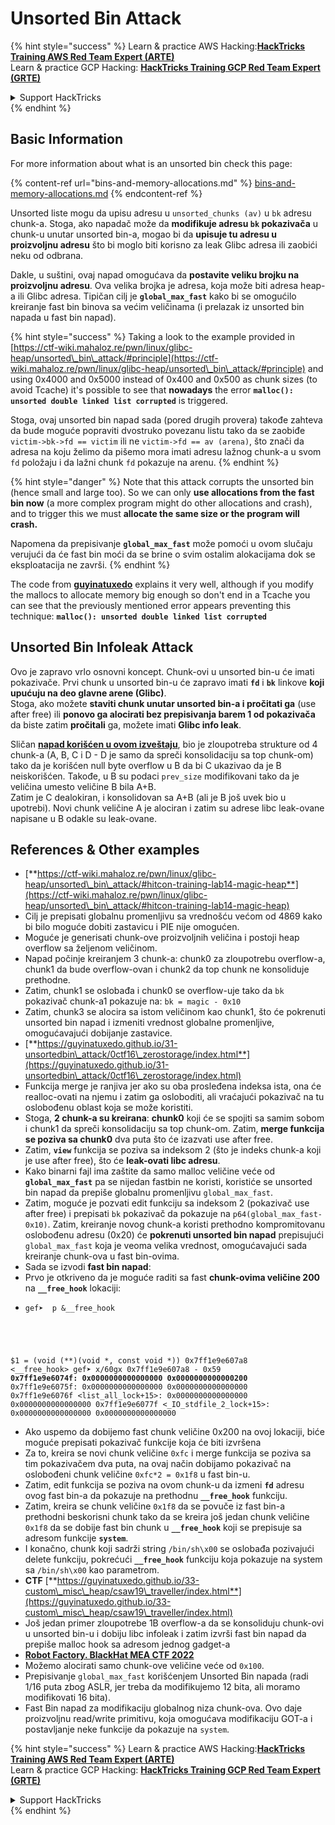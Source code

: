 # Unsorted Bin Attack

{% hint style="success" %}
Learn & practice AWS Hacking:<img src="/.gitbook/assets/arte.png" alt="" data-size="line">[**HackTricks Training AWS Red Team Expert (ARTE)**](https://training.hacktricks.xyz/courses/arte)<img src="/.gitbook/assets/arte.png" alt="" data-size="line">\
Learn & practice GCP Hacking: <img src="/.gitbook/assets/grte.png" alt="" data-size="line">[**HackTricks Training GCP Red Team Expert (GRTE)**<img src="/.gitbook/assets/grte.png" alt="" data-size="line">](https://training.hacktricks.xyz/courses/grte)

<details>

<summary>Support HackTricks</summary>

* Check the [**subscription plans**](https://github.com/sponsors/carlospolop)!
* **Join the** 💬 [**Discord group**](https://discord.gg/hRep4RUj7f) or the [**telegram group**](https://t.me/peass) or **follow** us on **Twitter** 🐦 [**@hacktricks\_live**](https://twitter.com/hacktricks\_live)**.**
* **Share hacking tricks by submitting PRs to the** [**HackTricks**](https://github.com/carlospolop/hacktricks) and [**HackTricks Cloud**](https://github.com/carlospolop/hacktricks-cloud) github repos.

</details>
{% endhint %}

## Basic Information

For more information about what is an unsorted bin check this page:

{% content-ref url="bins-and-memory-allocations.md" %}
[bins-and-memory-allocations.md](bins-and-memory-allocations.md)
{% endcontent-ref %}

Unsorted liste mogu da upisu adresu u `unsorted_chunks (av)` u `bk` adresu chunk-a. Stoga, ako napadač može da **modifikuje adresu `bk` pokazivača** u chunk-u unutar unsorted bin-a, mogao bi da **upisuje tu adresu u proizvoljnu adresu** što bi moglo biti korisno za leak Glibc adresa ili zaobići neku od odbrana.

Dakle, u suštini, ovaj napad omogućava da **postavite veliku brojku na proizvoljnu adresu**. Ova velika brojka je adresa, koja može biti adresa heap-a ili Glibc adresa. Tipičan cilj je **`global_max_fast`** kako bi se omogućilo kreiranje fast bin binova sa većim veličinama (i prelazak iz unsorted bin napada u fast bin napad).

{% hint style="success" %}
Taking a look to the example provided in [https://ctf-wiki.mahaloz.re/pwn/linux/glibc-heap/unsorted\_bin\_attack/#principle](https://ctf-wiki.mahaloz.re/pwn/linux/glibc-heap/unsorted\_bin\_attack/#principle) and using 0x4000 and 0x5000 instead of 0x400 and 0x500 as chunk sizes (to avoid Tcache) it's possible to see that **nowadays** the error **`malloc(): unsorted double linked list corrupted`** is triggered.

Stoga, ovaj unsorted bin napad sada (pored drugih provera) takođe zahteva da bude moguće popraviti dvostruko povezanu listu tako da se zaobiđe `victim->bk->fd == victim` ili ne `victim->fd == av (arena)`, što znači da adresa na koju želimo da pišemo mora imati adresu lažnog chunk-a u svom `fd` položaju i da lažni chunk `fd` pokazuje na arenu.
{% endhint %}

{% hint style="danger" %}
Note that this attack corrupts the unsorted bin (hence small and large too). So we can only **use allocations from the fast bin now** (a more complex program might do other allocations and crash), and to trigger this we must **allocate the same size or the program will crash.**

Napomena da prepisivanje **`global_max_fast`** može pomoći u ovom slučaju verujući da će fast bin moći da se brine o svim ostalim alokacijama dok se eksploatacija ne završi.
{% endhint %}

The code from [**guyinatuxedo**](https://guyinatuxedo.github.io/31-unsortedbin\_attack/unsorted\_explanation/index.html) explains it very well, although if you modify the mallocs to allocate memory big enough so don't end in a Tcache you can see that the previously mentioned error appears preventing this technique: **`malloc(): unsorted double linked list corrupted`**

## Unsorted Bin Infoleak Attack

Ovo je zapravo vrlo osnovni koncept. Chunk-ovi u unsorted bin-u će imati pokazivače. Prvi chunk u unsorted bin-u će zapravo imati **`fd`** i **`bk`** linkove **koji upućuju na deo glavne arene (Glibc)**.\
Stoga, ako možete **staviti chunk unutar unsorted bin-a i pročitati ga** (use after free) ili **ponovo ga alocirati bez prepisivanja barem 1 od pokazivača** da biste zatim **pročitali** ga, možete imati **Glibc info leak**.

Sličan [**napad korišćen u ovom izveštaju**](https://guyinatuxedo.github.io/33-custom\_misc\_heap/csaw18\_alienVSsamurai/index.html), bio je zloupotreba strukture od 4 chunk-a (A, B, C i D - D je samo da spreči konsolidaciju sa top chunk-om) tako da je korišćen null byte overflow u B da bi C ukazivao da je B neiskorišćen. Takođe, u B su podaci `prev_size` modifikovani tako da je veličina umesto veličine B bila A+B.\
Zatim je C dealokiran, i konsolidovan sa A+B (ali je B još uvek bio u upotrebi). Novi chunk veličine A je alociran i zatim su adrese libc leak-ovane napisane u B odakle su leak-ovane.

## References & Other examples

* [**https://ctf-wiki.mahaloz.re/pwn/linux/glibc-heap/unsorted\_bin\_attack/#hitcon-training-lab14-magic-heap**](https://ctf-wiki.mahaloz.re/pwn/linux/glibc-heap/unsorted\_bin\_attack/#hitcon-training-lab14-magic-heap)
* Cilj je prepisati globalnu promenljivu sa vrednošću većom od 4869 kako bi bilo moguće dobiti zastavicu i PIE nije omogućen.
* Moguće je generisati chunk-ove proizvoljnih veličina i postoji heap overflow sa željenom veličinom.
* Napad počinje kreiranjem 3 chunk-a: chunk0 za zloupotrebu overflow-a, chunk1 da bude overflow-ovan i chunk2 da top chunk ne konsoliduje prethodne.
* Zatim, chunk1 se oslobađa i chunk0 se overflow-uje tako da `bk` pokazivač chunk-a1 pokazuje na: `bk = magic - 0x10`
* Zatim, chunk3 se alocira sa istom veličinom kao chunk1, što će pokrenuti unsorted bin napad i izmeniti vrednost globalne promenljive, omogućavajući dobijanje zastavice.
* [**https://guyinatuxedo.github.io/31-unsortedbin\_attack/0ctf16\_zerostorage/index.html**](https://guyinatuxedo.github.io/31-unsortedbin\_attack/0ctf16\_zerostorage/index.html)
* Funkcija merge je ranjiva jer ako su oba prosleđena indeksa ista, ona će realloc-ovati na njemu i zatim ga osloboditi, ali vraćajući pokazivač na tu oslobođenu oblast koja se može koristiti.
* Stoga, **2 chunk-a su kreirana**: **chunk0** koji će se spojiti sa samim sobom i chunk1 da spreči konsolidaciju sa top chunk-om. Zatim, **merge funkcija se poziva sa chunk0** dva puta što će izazvati use after free.
* Zatim, **`view`** funkcija se poziva sa indeksom 2 (što je indeks chunk-a koji je use after free), što će **leak-ovati libc adresu**.
* Kako binarni fajl ima zaštite da samo malloc veličine veće od **`global_max_fast`** pa se nijedan fastbin ne koristi, koristiće se unsorted bin napad da prepiše globalnu promenljivu `global_max_fast`.
* Zatim, moguće je pozvati edit funkciju sa indeksom 2 (pokazivač use after free) i prepisati `bk` pokazivač da pokazuje na `p64(global_max_fast-0x10)`. Zatim, kreiranje novog chunk-a koristi prethodno kompromitovanu oslobođenu adresu (0x20) će **pokrenuti unsorted bin napad** prepisujući `global_max_fast` koja je veoma velika vrednost, omogućavajući sada kreiranje chunk-ova u fast bin-ovima.
* Sada se izvodi **fast bin napad**:
* Prvo je otkriveno da je moguće raditi sa fast **chunk-ovima veličine 200** na **`__free_hook`** lokaciji:
* <pre class="language-c"><code class="lang-c">gef➤  p &#x26;__free_hook
$1 = (void (**)(void *, const void *)) 0x7ff1e9e607a8 &#x3C;__free_hook>
gef➤  x/60gx 0x7ff1e9e607a8 - 0x59
<strong>0x7ff1e9e6074f: 0x0000000000000000      0x0000000000000200
</strong>0x7ff1e9e6075f: 0x0000000000000000      0x0000000000000000
0x7ff1e9e6076f &#x3C;list_all_lock+15>:      0x0000000000000000      0x0000000000000000
0x7ff1e9e6077f &#x3C;_IO_stdfile_2_lock+15>: 0x0000000000000000      0x0000000000000000
</code></pre>
* Ako uspemo da dobijemo fast chunk veličine 0x200 na ovoj lokaciji, biće moguće prepisati pokazivač funkcije koja će biti izvršena
* Za to, kreira se novi chunk veličine `0xfc` i merge funkcija se poziva sa tim pokazivačem dva puta, na ovaj način dobijamo pokazivač na oslobođeni chunk veličine `0xfc*2 = 0x1f8` u fast bin-u.
* Zatim, edit funkcija se poziva na ovom chunk-u da izmeni **`fd`** adresu ovog fast bin-a da pokazuje na prethodnu **`__free_hook`** funkciju.
* Zatim, kreira se chunk veličine `0x1f8` da se povuče iz fast bin-a prethodni beskorisni chunk tako da se kreira još jedan chunk veličine `0x1f8` da se dobije fast bin chunk u **`__free_hook`** koji se prepisuje sa adresom funkcije **`system`**.
* I konačno, chunk koji sadrži string `/bin/sh\x00` se oslobađa pozivajući delete funkciju, pokrećući **`__free_hook`** funkciju koja pokazuje na system sa `/bin/sh\x00` kao parametrom.
* **CTF** [**https://guyinatuxedo.github.io/33-custom\_misc\_heap/csaw19\_traveller/index.html**](https://guyinatuxedo.github.io/33-custom\_misc\_heap/csaw19\_traveller/index.html)
* Još jedan primer zloupotrebe 1B overflow-a da se konsoliduju chunk-ovi u unsorted bin-u i dobiju libc infoleak i zatim izvrši fast bin napad da prepiše malloc hook sa adresom jednog gadget-a
* [**Robot Factory. BlackHat MEA CTF 2022**](https://7rocky.github.io/en/ctf/other/blackhat-ctf/robot-factory/)
* Možemo alocirati samo chunk-ove veličine veće od `0x100`.
* Prepisivanje `global_max_fast` korišćenjem Unsorted Bin napada (radi 1/16 puta zbog ASLR, jer treba da modifikujemo 12 bita, ali moramo modifikovati 16 bita).
* Fast Bin napad za modifikaciju globalnog niza chunk-ova. Ovo daje proizvoljnu read/write primitivu, koja omogućava modifikaciju GOT-a i postavljanje neke funkcije da pokazuje na `system`.

{% hint style="success" %}
Learn & practice AWS Hacking:<img src="/.gitbook/assets/arte.png" alt="" data-size="line">[**HackTricks Training AWS Red Team Expert (ARTE)**](https://training.hacktricks.xyz/courses/arte)<img src="/.gitbook/assets/arte.png" alt="" data-size="line">\
Learn & practice GCP Hacking: <img src="/.gitbook/assets/grte.png" alt="" data-size="line">[**HackTricks Training GCP Red Team Expert (GRTE)**<img src="/.gitbook/assets/grte.png" alt="" data-size="line">](https://training.hacktricks.xyz/courses/grte)

<details>

<summary>Support HackTricks</summary>

* Check the [**subscription plans**](https://github.com/sponsors/carlospolop)!
* **Join the** 💬 [**Discord group**](https://discord.gg/hRep4RUj7f) or the [**telegram group**](https://t.me/peass) or **follow** us on **Twitter** 🐦 [**@hacktricks\_live**](https://twitter.com/hacktricks\_live)**.**
* **Share hacking tricks by submitting PRs to the** [**HackTricks**](https://github.com/carlospolop/hacktricks) and [**HackTricks Cloud**](https://github.com/carlospolop/hacktricks-cloud) github repos.

</details>
{% endhint %}
